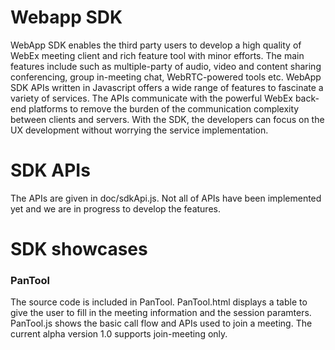 # Webapp SDK
WebApp SDK enables the third party users to develop a high quality of WebEx meeting client and rich feature tool with minor efforts. The main features include such as multiple-party of audio, video and content sharing conferencing, group in-meeting chat, WebRTC-powered tools etc. WebApp SDK APIs written in Javascript offers a wide range of features to fascinate a variety of services. The APIs communicate with the powerful WebEx back-end platforms to remove the burden of the communication complexity between clients and servers. With the SDK, the developers can focus on the UX development without worrying the service implementation.

# SDK APIs
The APIs are given in doc/sdkApi.js. Not all of APIs have been implemented yet and we are in progress to develop the features.

# SDK showcases

### PanTool
The source code is included in PanTool. PanTool.html displays a table to give the user to fill in the meeting information and the session paramters. PanTool.js shows the basic call flow and APIs used to join a meeting. The current alpha version 1.0 supports join-meeting only.
